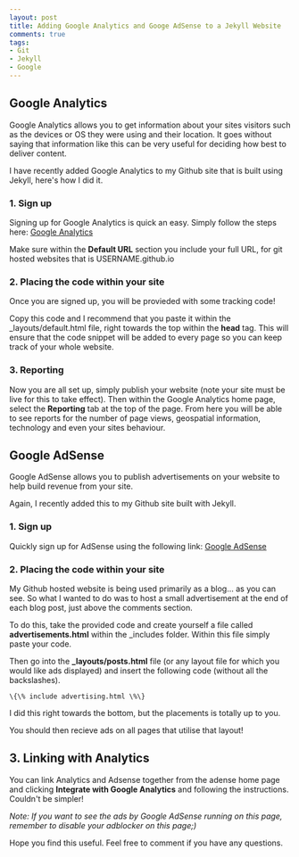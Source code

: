 ```yaml
---
layout: post
title: Adding Google Analytics and Googe AdSense to a Jekyll Website
comments: true
tags:
- Git
- Jekyll
- Google
---
```




## Google Analytics

Google Analytics allows you to get information about your sites visitors such as the devices or OS they were using and their location. It goes without saying that information like this can be very useful for deciding how best to deliver content.

I have recently added Google Analytics to my Github site that is built using Jekyll, here's how I did it.


### 1. Sign up

Signing up for Google Analytics is quick an easy. Simply follow the steps here: [Google Analytics](https://www.google.com/analytics/web/?hl=en)

Make sure within the **Default URL** section you include your full URL, for git hosted websites that is USERNAME.github.io


### 2. Placing the code within your site

Once you are signed up, you will be provieded with some tracking code! 

Copy this code and I recommend that you paste it within the _layouts/default.html file, right towards the top within the **head** tag. This will ensure that the code snippet will be added to every page so you can keep track of your whole website.


### 3. Reporting

Now you are all set up, simply publish your website (note your site must be live for this to take effect). Then within the Google Analytics home page, select the **Reporting** tab at the top of the page. From here you will be able to see reports for the number of page views, geospatial information, technology and even your sites behaviour. 


## Google AdSense

Google AdSense allows you to publish advertisements on your website to help build revenue from your site.

Again, I recently added this to my Github site built with Jekyll.


### 1. Sign up

Quickly sign up for AdSense using the following link: [Google AdSense](https://www.google.co.uk/intl/en/adsense/start/)


### 2. Placing the code within your site

My Github hosted website is being used primarily as a blog... as you can see. So what I wanted to do was to host a small advertisement at the end of each blog post, just above the comments section.

To do this, take the provided code and create yourself a file called **advertisements.html** within the _includes folder. Within this file simply paste your code.

Then go into the **_layouts/posts.html** file (or any layout file for which you would like ads displayed) and insert the following code (without all the backslashes).

`\{\% include advertising.html \%\}`

I did this right towards the bottom, but the placements is totally up to you.

You should then recieve ads on all pages that utilise that layout!


## 3. Linking with Analytics

You can link Analytics and Adsense together from the adense home page and clicking **Integrate with Google Analytics** and following the instructions. Couldn't be simpler!

_Note: If you want to see the ads by Google AdSense running on this page, remember to disable your adblocker on this page;)_

Hope you find this useful. Feel free to comment if you have any questions.
